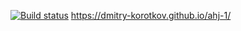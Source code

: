 [![Build status](https://ci.appveyor.com/api/projects/status/vtx8w9tw0cts88dm?svg=true)](https://ci.appveyor.com/project/dmitry-korotkov/ahj-1)
https://dmitry-korotkov.github.io/ahj-1/